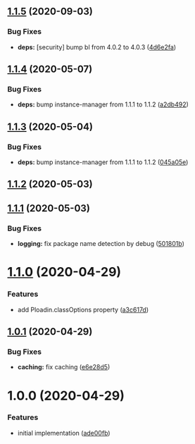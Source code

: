 ## [1.1.5](https://github.com/JuroOravec/ploadin/compare/v1.1.4...v1.1.5) (2020-09-03)


### Bug Fixes

* **deps:** [security] bump bl from 4.0.2 to 4.0.3 ([4d6e2fa](https://github.com/JuroOravec/ploadin/commit/4d6e2fae46227a37e336175609cdbe9f5f409dfc))

## [1.1.4](https://github.com/JuroOravec/ploadin/compare/v1.1.3...v1.1.4) (2020-05-07)


### Bug Fixes

* **deps:** bump instance-manager from 1.1.1 to 1.1.2 ([a2db492](https://github.com/JuroOravec/ploadin/commit/a2db492e631abef41352f13ad7c7479cdaafe7fd))

## [1.1.3](https://github.com/JuroOravec/ploadin/compare/v1.1.2...v1.1.3) (2020-05-04)


### Bug Fixes

* **deps:** bump instance-manager from 1.1.1 to 1.1.2 ([045a05e](https://github.com/JuroOravec/ploadin/commit/045a05e7df186b82c95c4f0fc1c6d756238ae454))

## [1.1.2](https://github.com/JuroOravec/ploadin/compare/v1.1.1...v1.1.2) (2020-05-03)

## [1.1.1](https://github.com/JuroOravec/ploadin/compare/v1.1.0...v1.1.1) (2020-05-03)


### Bug Fixes

* **logging:** fix package name detection by debug ([501801b](https://github.com/JuroOravec/ploadin/commit/501801b074e135a241b54cb4eab6824ad75b7b8d))

# [1.1.0](https://github.com/JuroOravec/ploadin/compare/v1.0.1...v1.1.0) (2020-04-29)


### Features

* add Ploadin.classOptions property ([a3c617d](https://github.com/JuroOravec/ploadin/commit/a3c617de362f7f0de9aa9d49bd9ccddf4f92c703))

## [1.0.1](https://github.com/JuroOravec/ploadin/compare/v1.0.0...v1.0.1) (2020-04-29)


### Bug Fixes

* **caching:** fix caching ([e6e28d5](https://github.com/JuroOravec/ploadin/commit/e6e28d5e917fde20a3f7751950cb4be2d2548734))

# 1.0.0 (2020-04-29)


### Features

* initial implementation ([ade00fb](https://github.com/JuroOravec/ploadin/commit/ade00fbe6f67619b755abff75ff9086630f554d3))
